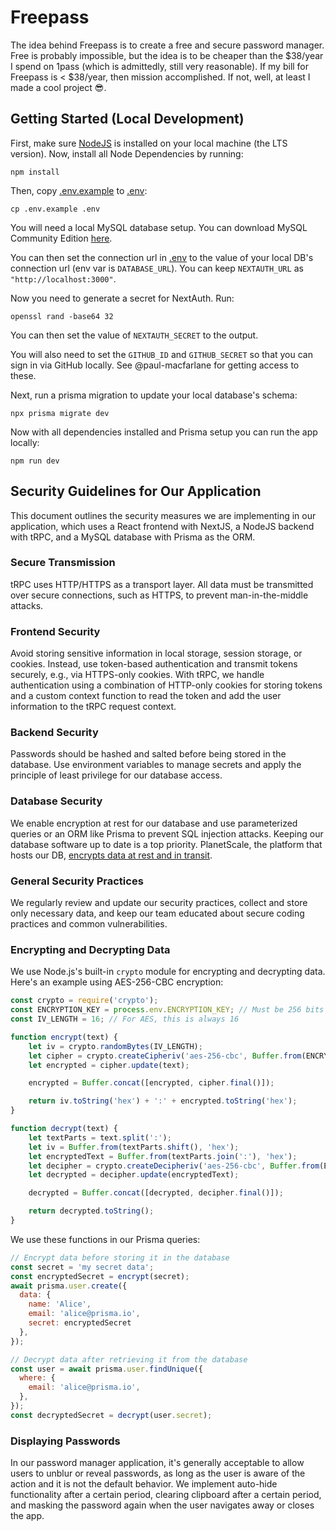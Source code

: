 # Freepass

The idea behind Freepass is to create a free and secure password manager. Free is probably impossible, but the idea is to be cheaper than the $38/year I spend on 1pass (which is admittedly, still very reasonable). If my bill for Freepass is < $38/year, then mission accomplished. If not, well, at least I made a cool project 😎.

## Getting Started (Local Development)

First, make sure [NodeJS](https://nodejs.org/en) is installed on your local machine (the LTS version). Now, install all Node Dependencies by running:

```shell
npm install
```

Then, copy [.env.example](.env.example) to [.env](.env):

```shell
cp .env.example .env
```

You will need a local MySQL database setup. You can download MySQL Community Edition [here](https://dev.mysql.com/downloads/mysql/).

You can then set the connection url in [.env](.env) to the value of your local DB's connection url (env var is `DATABASE_URL`). You can keep `NEXTAUTH_URL` as `"http://localhost:3000"`.

Now you need to generate a secret for NextAuth. Run:

```shell
openssl rand -base64 32
```

You can then set the value of `NEXTAUTH_SECRET` to the output. 

You will also need to set the `GITHUB_ID` and `GITHUB_SECRET` so that you can sign in via GitHub locally. See @paul-macfarlane for getting access to these.

Next, run a prisma migration to update your local database's schema:

```shell
npx prisma migrate dev
```

Now with all dependencies installed and Prisma setup you can run the app locally:

```shell
npm run dev
```

## Security Guidelines for Our Application

This document outlines the security measures we are implementing in our application, which uses a React frontend with NextJS, a NodeJS backend with tRPC, and a MySQL database with Prisma as the ORM.

### Secure Transmission

tRPC uses HTTP/HTTPS as a transport layer. All data must be transmitted over secure connections, such as HTTPS, to prevent man-in-the-middle attacks.

### Frontend Security

Avoid storing sensitive information in local storage, session storage, or cookies. Instead, use token-based authentication and transmit tokens securely, e.g., via HTTPS-only cookies. With tRPC, we handle authentication using a combination of HTTP-only cookies for storing tokens and a custom context function to read the token and add the user information to the tRPC request context.

### Backend Security

Passwords should be hashed and salted before being stored in the database. Use environment variables to manage secrets and apply the principle of least privilege for our database access.

### Database Security

We enable encryption at rest for our database and use parameterized queries or an ORM like Prisma to prevent SQL injection attacks. Keeping our database software up to date is a top priority. PlanetScale, the platform that hosts our DB, [encrypts data at rest and in transit](https://planetscale.com/blog/how-planetscale-keeps-your-data-safe).

### General Security Practices

We regularly review and update our security practices, collect and store only necessary data, and keep our team educated about secure coding practices and common vulnerabilities.

### Encrypting and Decrypting Data

We use Node.js's built-in `crypto` module for encrypting and decrypting data. Here's an example using AES-256-CBC encryption:

```javascript
const crypto = require('crypto');
const ENCRYPTION_KEY = process.env.ENCRYPTION_KEY; // Must be 256 bits (32 characters)
const IV_LENGTH = 16; // For AES, this is always 16

function encrypt(text) {
    let iv = crypto.randomBytes(IV_LENGTH);
    let cipher = crypto.createCipheriv('aes-256-cbc', Buffer.from(ENCRYPTION_KEY), iv);
    let encrypted = cipher.update(text);

    encrypted = Buffer.concat([encrypted, cipher.final()]);

    return iv.toString('hex') + ':' + encrypted.toString('hex');
}

function decrypt(text) {
    let textParts = text.split(':');
    let iv = Buffer.from(textParts.shift(), 'hex');
    let encryptedText = Buffer.from(textParts.join(':'), 'hex');
    let decipher = crypto.createDecipheriv('aes-256-cbc', Buffer.from(ENCRYPTION_KEY), iv);
    let decrypted = decipher.update(encryptedText);

    decrypted = Buffer.concat([decrypted, decipher.final()]);

    return decrypted.toString();
}
```

We use these functions in our Prisma queries:

```javascript
// Encrypt data before storing it in the database
const secret = 'my secret data';
const encryptedSecret = encrypt(secret);
await prisma.user.create({
  data: {
    name: 'Alice',
    email: 'alice@prisma.io',
    secret: encryptedSecret
  },
});

// Decrypt data after retrieving it from the database
const user = await prisma.user.findUnique({
  where: {
    email: 'alice@prisma.io',
  },
});
const decryptedSecret = decrypt(user.secret);
```

### Displaying Passwords

In our password manager application, it's generally acceptable to allow users to unblur or reveal passwords, as long as the user is aware of the action and it is not the default behavior. We implement auto-hide functionality after a certain period, clearing clipboard after a certain period, and masking the password again when the user navigates away or closes the app.


